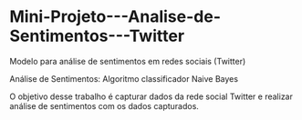 # Mini-Projeto---Analise-de-Sentimentos---Twitter
Modelo para análise de sentimentos em redes sociais (Twitter)

Análise de Sentimentos: Algoritmo classificador Naive Bayes 

O objetivo desse trabalho é capturar dados da rede social Twitter e realizar análise de sentimentos com os dados capturados.

